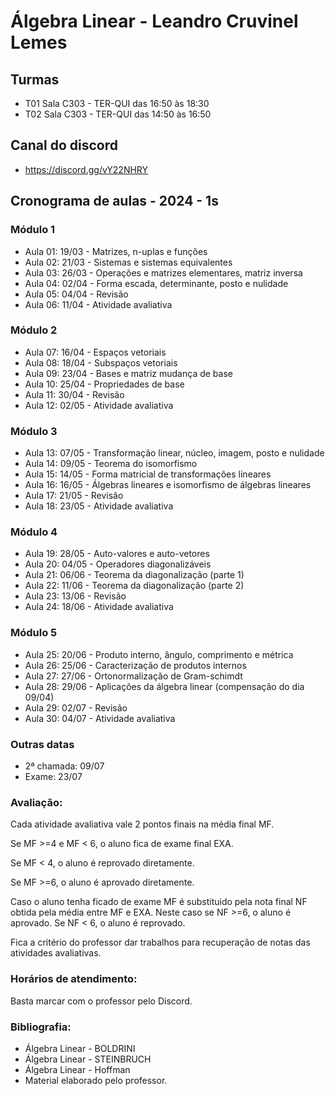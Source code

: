 # Álgebra Linear - Leandro Cruvinel Lemes

## Turmas

- T01 Sala C303 - TER-QUI das 16:50 às 18:30
- T02 Sala C303 - TER-QUI das 14:50 às 16:50

## Canal do discord

- https://discord.gg/vY22NHRY

## Cronograma de aulas - 2024 - 1s

### Módulo 1

- Aula 01: 19/03 - Matrizes, n-uplas e funções
- Aula 02: 21/03 - Sistemas e sistemas equivalentes
- Aula 03: 26/03 - Operações e matrizes elementares, matriz inversa
- Aula 04: 02/04 - Forma escada, determinante, posto e nulidade
- Aula 05: 04/04 - Revisão
- Aula 06: 11/04 - Atividade avaliativa

### Módulo 2

- Aula 07: 16/04 - Espaços vetoriais
- Aula 08: 18/04 - Subspaços vetoriais
- Aula 09: 23/04 - Bases e matriz mudança de base
- Aula 10: 25/04 - Propriedades de base
- Aula 11: 30/04 - Revisão
- Aula 12: 02/05 - Atividade avaliativa

### Módulo 3

- Aula 13: 07/05 - Transformação linear, núcleo, imagem, posto e nulidade
- Aula 14: 09/05 - Teorema do isomorfismo
- Aula 15: 14/05 - Forma matricial de transformações lineares
- Aula 16: 16/05 - Álgebras lineares e isomorfismo de álgebras lineares
- Aula 17: 21/05 - Revisão
- Aula 18: 23/05 - Atividade avaliativa

### Módulo 4

- Aula 19: 28/05 - Auto-valores e auto-vetores
- Aula 20: 04/05 - Operadores diagonalizáveis
- Aula 21: 06/06 - Teorema da diagonalização (parte 1)
- Aula 22: 11/06 - Teorema da diagonalização (parte 2)
- Aula 23: 13/06 - Revisão
- Aula 24: 18/06 - Atividade avaliativa

### Módulo 5

- Aula 25: 20/06 - Produto interno, ângulo, comprimento e métrica
- Aula 26: 25/06 - Caracterização de produtos internos
- Aula 27: 27/06 - Ortonormalização de Gram-schimdt
- Aula 28: 29/06 - Aplicações da álgebra linear (compensação do dia 09/04)
- Aula 29: 02/07 - Revisão
- Aula 30: 04/07 - Atividade avaliativa

### Outras datas

- 2ª chamada: 09/07
- Exame: 23/07

### Avaliação:
Cada atividade avaliativa vale 2 pontos finais na média final MF.

Se MF >=4 e MF < 6, o aluno fica de exame final EXA.

Se MF < 4, o aluno é reprovado diretamente.

Se MF >=6, o aluno é aprovado diretamente.

Caso o aluno tenha ficado de exame MF é substituido pela nota final NF obtida pela média entre MF e EXA. Neste caso se NF >=6, o aluno é aprovado. Se NF < 6, o aluno é reprovado.

Fica a critério do professor dar trabalhos para recuperação de notas das atividades avaliativas.

### Horários de atendimento:
Basta marcar com o professor pelo Discord.

### Bibliografia:

- Álgebra Linear - BOLDRINI
- Álgebra Linear - STEINBRUCH
- Álgebra Linear - Hoffman
- Material elaborado pelo professor. 

